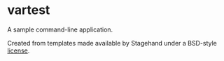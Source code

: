 # vartest

A sample command-line application.

Created from templates made available by Stagehand under a BSD-style
[license](https://github.com/dart-lang/stagehand/blob/master/LICENSE).
